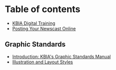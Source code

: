 # Table of contents

* [KBIA Digital Training](README.md)
* [Posting Your Newscast Online](posting-your-newscast-online.md)

## Graphic Standards

* [Introduction: KBIA's Graphic Standards Manual](graphic-standards/introduction-kbias-graphic-standards-manual.md)
* [Illustration and Layout Styles](graphic-standards/illustration-and-layout-styles.md)

